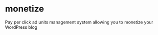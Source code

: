 monetize
========

Pay per click ad units management system allowing you to monetize your WordPress blog
